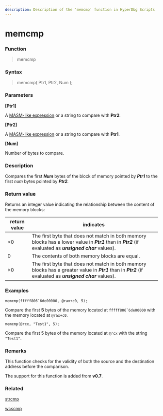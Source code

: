 ```yaml
---
description: Description of the 'memcmp' function in HyperDbg Scripts
---
```


# memcmp

### Function

> memcmp

### Syntax

> memcmp( Ptr1, Ptr2, Num );

### Parameters

**\[Ptr1]**

A [MASM-like expression](https://docs.hyperdbg.org/commands/scripting-language/assumptions-and-evaluations) or a string to compare with **Ptr2**.

**\[Ptr2]**

A [MASM-like expression](https://docs.hyperdbg.org/commands/scripting-language/assumptions-and-evaluations) or a string to compare with **Ptr1**.

**\[Num]**

Number of bytes to compare.

### Description

Compares the first _**Num**_ bytes of the block of memory pointed by _**Ptr1**_ to the first _num_ bytes pointed by _**Ptr2**._

### Return value

Returns an integer value indicating the relationship between the content of the memory blocks:

| return value | indicates                                                                                                                                                   |
| ------------ | ----------------------------------------------------------------------------------------------------------------------------------------------------------- |
| <0           | The first byte that does not match in both memory blocks has a lower value in _**Ptr1**_ than in _**Ptr2**_ (if evaluated as _**unsigned char**_ values).   |
| 0            | The contents of both memory blocks are equal.                                                                                                               |
| >0           | The first byte that does not match in both memory blocks has a greater value in _**Ptr1**_ than in _**Ptr2**_ (if evaluated as _**unsigned char**_ values). |

### Examples

``memcmp(fffff806`6de00000, @rax+c0, 5);``

Compare the first **5** bytes of the memory located at ``fffff806`6de00000`` with the memory located at `@rax+c0`.

`memcmp(@rcx, "Test1", 5);`

Compare the first 5 bytes of the memory located at `@rcx` with the string `"Test1"`.

### Remarks

This function checks for the validity of both the source and the destination address before the comparison.&#x20;

The support for this function is added from **v0.7**.

### Related

[strcmp](https://docs.hyperdbg.org/commands/scripting-language/functions/strings/strcmp)

[wcscmp](https://docs.hyperdbg.org/commands/scripting-language/functions/strings/wcscmp)
